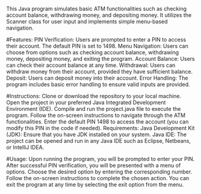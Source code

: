 This Java program simulates basic ATM functionalities such as checking account balance, withdrawing money, and depositing money. It utilizes the Scanner class for user input and implements simple menu-based navigation.

#Features:
PIN Verification: Users are prompted to enter a PIN to access their account. The default PIN is set to 1498.
Menu Navigation: Users can choose from options such as checking account balance, withdrawing money, depositing money, and exiting the program.
Account Balance: Users can check their account balance at any time.
Withdrawal: Users can withdraw money from their account, provided they have sufficient balance.
Deposit: Users can deposit money into their account.
Error Handling: The program includes basic error handling to ensure valid inputs are provided.

#Instructions:
Clone or download the repository to your local machine.
Open the project in your preferred Java Integrated Development Environment (IDE).
Compile and run the project.java file to execute the program.
Follow the on-screen instructions to navigate through the ATM functionalities.
Enter the default PIN 1498 to access the account (you can modify this PIN in the code if needed).
Requirements:
Java Development Kit (JDK): Ensure that you have JDK installed on your system.
Java IDE: The project can be opened and run in any Java IDE such as Eclipse, Netbeans, or IntelliJ IDEA.

#Usage:
Upon running the program, you will be prompted to enter your PIN.
After successful PIN verification, you will be presented with a menu of options.
Choose the desired option by entering the corresponding number.
Follow the on-screen instructions to complete the chosen action.
You can exit the program at any time by selecting the exit option from the menu.

